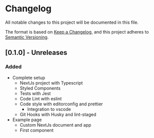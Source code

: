 # Changelog
All notable changes to this project will be documented in this file.

The format is based on [Keep a Changelog](https://keepachangelog.com/en/1.0.0/),
and this project adheres to [Semantic Versioning](https://semver.org/spec/v2.0.0.html).

## [0.1.0] - Unreleases
### Added
- Complete setup
  - NextJs project with Typescript
  - Styled Components
  - Tests with Jest
  - Code Lint with eslint
  - Code style with editorconfig and prettier
    - Integration to vscode
  - Git Hooks with Husky and lint-staged
- Example page
  - Custom NextJs document and app
  - First component

